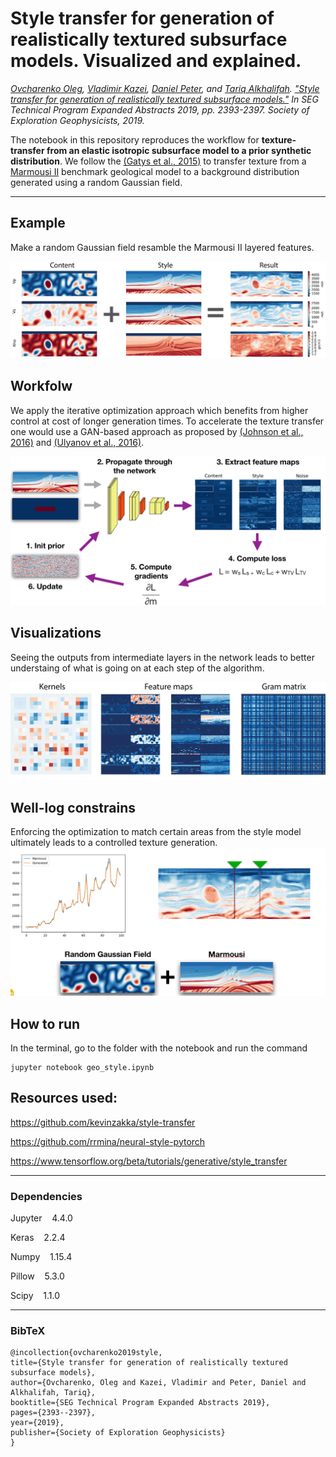 # Style transfer for generation of realistically textured subsurface models. Visualized and explained. 

*[Ovcharenko Oleg](https://ovcharenkoo.com/), [Vladimir Kazei](https://github.com/vkazei), [Daniel Peter](https://github.com/danielpeter), and [Tariq Alkhalifah](https://sites.google.com/a/kaust.edu.sa/tariq/home). ["Style transfer for generation of realistically textured subsurface models."](https://library.seg.org/doi/abs/10.1190/segam2019-3216349.1) In SEG Technical Program Expanded Abstracts 2019, pp. 2393-2397. Society of Exploration Geophysicists, 2019.*

The notebook in this repository reproduces the workflow for **texture-transfer from an elastic isotropic subsurface model to a prior synthetic distribution**. We follow the [(Gatys et al., 2015)](https://arxiv.org/abs/1508.06576) to transfer texture from a [Marmousi II](https://library.seg.org/doi/full/10.1190/1.2172306) benchmark geological model to a background distribution generated using a random Gaussian field.

<hr>

## Example

Make a random Gaussian field resamble the Marmousi II layered features.

![result](img/result.png)

## Workfolw
We apply the iterative optimization approach which benefits from higher control at cost of longer generation times. To accelerate the texture transfer one would use a GAN-based approach as proposed by [(Johnson et al., 2016)](https://link.springer.com/chapter/10.1007/978-3-319-46475-6_43) and [(Ulyanov et al., 2016)](http://proceedings.mlr.press/v48/ulyanov16.pdf).

![roadmap](img/roadmap.png)

## Visualizations
Seeing the outputs from intermediate layers in the network leads to better understaing of what is going on at each step of the algorithm.

![visualizations](img/visual.png)

## Well-log constrains 
Enforcing the optimization to match certain areas from the style model ultimately leads to a controlled texture generation.
![output](img/output.png)

## How to run
In the terminal, go to the folder with the notebook and run the command

    jupyter notebook geo_style.ipynb

## Resources used:

https://github.com/kevinzakka/style-transfer

https://github.com/rrmina/neural-style-pytorch

https://www.tensorflow.org/beta/tutorials/generative/style_transfer

<hr>

### Dependencies
Jupyter&nbsp;&nbsp;&nbsp;&nbsp;4.4.0

Keras&nbsp;&nbsp;&nbsp;&nbsp;2.2.4

Numpy&nbsp;&nbsp;&nbsp;&nbsp;1.15.4

Pillow&nbsp;&nbsp;&nbsp;&nbsp;5.3.0

Scipy&nbsp;&nbsp;&nbsp;&nbsp;1.1.0

<hr>

### BibTeX
    @incollection{ovcharenko2019style,
    title={Style transfer for generation of realistically textured subsurface models},
    author={Ovcharenko, Oleg and Kazei, Vladimir and Peter, Daniel and Alkhalifah, Tariq},
    booktitle={SEG Technical Program Expanded Abstracts 2019},
    pages={2393--2397},
    year={2019},
    publisher={Society of Exploration Geophysicists}
    }
